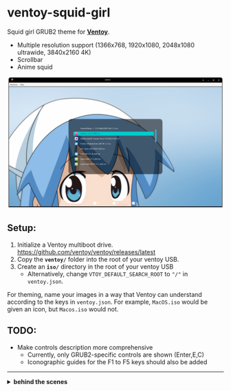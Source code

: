 # ventoy-squid-girl

Squid girl GRUB2 theme for [**Ventoy**](https://www.ventoy.net/en/plugin_theme.html).

- Multiple resolution support (1366x768, 1920x1080, 2048x1080
ultrawide, 3840x2160 4K)
- Scrollbar
- Anime squid

![](preview.png)

## Setup:

1. Initialize a Ventoy multiboot drive. https://github.com/ventoy/ventoy/releases/latest
2. Copy the **`ventoy/`** folder into the root of your ventoy USB.
3. Create an **`iso/`** directory in the root of your ventoy USB
    - Alternatively, change `VTOY_DEFAULT_SEARCH_ROOT` to `"/"` in `ventoy.json`.

For theming, name your images in a way that Ventoy can understand
according to the keys in `ventoy.json`. For example, `MacOS.iso` would be
given an icon, but `Macos.iso` would not.

## TODO:

- Make controls description more comprehensive
    - Currently, only GRUB2-specific controls are shown (Enter,E,C)
    - Iconographic guides for the F1 to F5 keys should also be added

---

<details>
    <summary> <b> behind the scenes </b> </summary>

## How did I make this?

- Docs
    - [Ventoy docs](https://www.ventoy.net/en/plugin_entry.html)  
        - `resolution_fit = 1` and `default_file = 0` will
          pattern-match the current monitor resolution when selecting
          `theme.txt`. For example, for 1920x1080:
            - `ventoy/theme/1920x1080/theme.txt` would be matched
            - `ventoy/theme/theme-1920x1080.txt` would be matched
    - Some Russian grub2 docs [[1]](http://wiki.rosalab.ru/en/index.php/Grub2_theme_tutorial) [[2]](http://wiki.rosalab.ru/en/index.php/Grub2_theme_/_reference)
- I studied
[this pull request that adopted a GRUB2 theme into Ventoy](https://github.com/vinceliuice/Graphite-gtk-theme/pull/109).
    - Instead of an item box, I added a transparent GIMP-made box
      directly in the background.
    - If there is some sort of alloc error/magic error on usb boot,
    inspect `ventoy.json`. Ventoy's code fully trusts
    `ventoy.json`, so wrong data in the json will mess things up.
- I looked at the Ventoy docs for Ventoy-specific functions.
- I used the following QEMU command for some testing, straight from the drive.
However, QEMU sometimes didn't update the theme or didn't render the fonts.
    ```sh
    $ sudo qemu-system-x86_64 -boot order=d -drive file=/dev/sdb,format=raw
    -vga virtio # change /dev/sdb as needed
    ```
- I tested resolutions on any monitors I had access to.
    - Some fonts acted peculiar. For example, in 1366x768, the
      font was too large (inconveniently cutting off text) if I set
      DejaVu's font size to 14. However, if I increased font size to
      32 instead of 14, the font size was correctly proportionate.
- I used [Upscayl](https://github.com/upscayl/upscayl)
  to increase the background sharpness for 4K HiDPI monitors, then I
  cropped that new image for 2048x1080 ultrawide.
- I used [this](https://github.com/odiegoduarte/ventoy-themes/releases)
  as reference to fix an issue with my custom scrollbar not appearing.
    - The scrollbar didn't render until I used a menu pixmap.
      For design purposes, the pixmap parts are fully transparent PNGs.

</details>